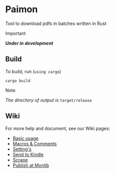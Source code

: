 # Paimon

Tool to download pdfs in batches written in Rust

> [!important]
>
> ***Under in development***

## Build

To build, run (`using cargo`)

```shell
cargo build
```

> [!note]
>
> *The directory of output is* `target/release`

## Wiki

For more help and document, see our Wiki pages:

* [Basic usage](https://github.com/Ravenlib/Paimon/wiki/Basic-usage)
* [Macros & Comments](https://github.com/Ravenlib/Paimon/wiki/Macros-&-Comments)
* [Setting's](https://github.com/Ravenlib/Paimon/wiki/Settings)
* [Send to Kindle](https://github.com/Ravenlib/Paimon/wiki/Kindle)
* [Scrape](https://github.com/Ravenlib/Paimon/wiki/Scrape)
* [Publish at Monlib](https://github.com/Ravenlib/Paimon/wiki/Publish-at-Monlib)
